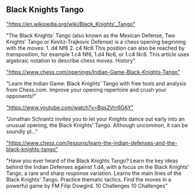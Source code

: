 <h2>Black Knights Tango</h2>
<p><a href="https://en.wikipedia.org/wiki/Black_Knights'_Tango">"https://en.wikipedia.org/wiki/Black_Knights'_Tango"</a></p>

<p>"The Black Knights' Tango (also known as the Mexican Defense, Two Knights' Tango or Kevitz-Trajkovic Defense) is a chess opening beginning with the moves: 1. d4 Nf6 2. c4 Nc6 This position can also be reached by transposition, for example 1.c4 Nf6, 1.d4 Nc6, or 1.c4 Nc6. This article uses algebraic notation to describe chess moves. History" </p>

<p><a href="https://www.chess.com/openings/Indian-Game-Black-Knights-Tango">"https://www.chess.com/openings/Indian-Game-Black-Knights-Tango"</a></p>

<p>"Learn the Indian Game: Black Knights' Tango with free tools and analysis from Chess.com. Improve your opening repertoire and crush your opponents!" </p>

<p><a href="https://www.youtube.com/watch?v=Bgs2Vrr6OAY">"https://www.youtube.com/watch?v=Bgs2Vrr6OAY"</a></p>

<p>"Jonathan Schrantz invites you to let your Knights dance out early into an unusual opening, the Black Knights' Tango. Although uncommon, it can be soundly pl..." </p>

<p><a href="https://www.chess.com/lessons/learn-the-indian-defenses-and-the-black-knights-tango">"https://www.chess.com/lessons/learn-the-indian-defenses-and-the-black-knights-tango"</a></p>

<p>"Have you ever heard of the Black Knights Tango? Learn the key ideas behind the Indian Defenses against 1.d4, with a focus on the Black Knights' Tango, a rare and sharp response variation. Learns the main lines of the Black Knights' Tango. Practice thematic tactics. Find the moves in a powerful game by FM Filip Dowgird. 10 Challenges 10 Challenges" </p>

